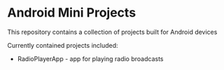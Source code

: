 # Android Mini Projects
This repository contains a collection of projects built for Android devices

Currently contained projects included: 
* RadioPlayerApp - app for playing radio broadcasts 
